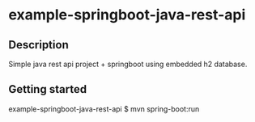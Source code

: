 # example-springboot-java-rest-api

## Description

Simple java rest api project + springboot using embedded h2 database.

## Getting started

example-springboot-java-rest-api
\$ mvn spring-boot:run

